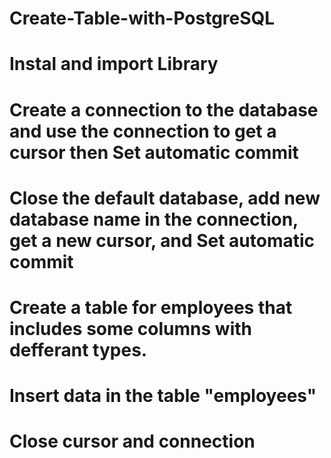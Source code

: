 # Create-Table-with-PostgreSQL
# Instal  and import Library
# Create a connection to the database and use the connection to get a cursor then Set automatic commit
# Close the default database, add new database name in the connection, get a new cursor, and Set automatic commit
# Create a table for employees that includes some columns with defferant types.
# Insert data in the table "employees"
# Close cursor and connection
